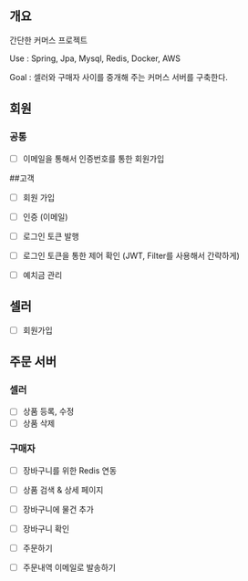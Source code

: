 ## 개요
간단한 커머스 프로젝트

Use : Spring, Jpa, Mysql, Redis, Docker, AWS

Goal : 셀러와 구매자 사이를 중개해 주는 커머스 서버를 구축한다.


## 회원
### 공통
- [ ] 이메일을 통해서 인증번호를 통한 회원가입
      
##고객
- [ ] 회원 가입
- [ ] 인증 (이메일)
- [ ] 로그인 토큰 발행
- [ ] 로그인 토큰을 통한 제어 확인 (JWT, Filter를 사용해서 간략하게)
- [ ] 예치금 관리


## 셀러
- [ ] 회원가입

## 주문 서버

### 셀러
- [ ] 상품 등록, 수정
- [ ] 상품 삭제

### 구매자
- [ ] 장바구니를 위한 Redis 연동
- [ ] 상품 검색 & 상세 페이지
- [ ] 장바구니에 물건 추가
- [ ] 장바구니 확인
- [ ] 주문하기
- [ ] 주문내역 이메일로 발송하기

